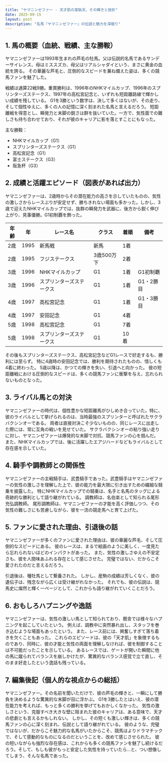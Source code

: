```yaml
---
title: "ヤマニンゼファー - 天才肌の韋駄天、その輝きと挫折"
date: 2025-09-15
layout: post
description: "名馬『ヤマニンゼファー』の伝説と魅力を深堀り"
---
```


## 1. 馬の概要（血統、戦績、主な勝鞍）

ヤマニンゼファーは1993年生まれの芦毛の牡馬。父は伝説的名馬であるサンデーサイレンス、母はミススズカ、母父はリアルシャダイという、まさに黄金の血統を誇る。  その華麗な芦毛と、圧倒的なスピードを兼ね備えた姿は、多くの競馬ファンを魅了した。

戦績は通算22戦9勝。重賞勝利は、1996年のNHKマイルカップ、1996年のスプリンターズステークス、1997年の高松宮記念と、いずれも短距離路線で輝かしい成績を残している。  G1を3勝という数字は、決して多くはないが、その走り、そして個性ゆえに、多くの人の記憶に深く刻まれた名馬と言えるだろう。  短距離戦を得意とし、瞬発力と末脚の鋭さは群を抜いていた。一方で、気性面での難しさも持ち合わせており、それが彼のキャリアに影を落とすことにもなった。

主な勝鞍：

* NHKマイルカップ（G1）
* スプリンターズステークス（G1）
* 高松宮記念（G1）
* 富士ステークス（G3）
* 阪急杯（G3）


## 2. 成績と活躍エピソード（図表があれば出力）

ヤマニンゼファーは、2歳時からその潜在能力の高さを示していたものの、気性の激しさからレースぶりが安定せず、勝ちきれない場面も多かった。しかし、3歳で迎えたNHKマイルカップでは、抜群の瞬発力を武器に、後方から鋭く伸び上がり、見事優勝。G1初制覇を飾った。

| 年齢 | 年 | レース名 | クラス | 着順 | 備考 |
|---|---|---|---|---|---|
| 2歳 | 1995 | 新馬戦 | 新馬 | 1着 | |
| 2歳 | 1995 | フジステークス | 3歳500万下 | 2着 | |
| 3歳 | 1996 | NHKマイルカップ | G1 | 1着 | G1初制覇 |
| 3歳 | 1996 | スプリンターズステークス | G1 | 1着 | G1・2勝目 |
| 4歳 | 1997 | 高松宮記念 | G1 | 1着 | G1・3勝目 |
| 4歳 | 1997 | 安田記念 | G1 | 4着 | |
| 5歳 | 1998 | 高松宮記念 | G1 | 7着 | |
| 5歳 | 1998 | スプリンターズステークス | G1 | 10着 | |


その後もスプリンターズステークス、高松宮記念などG1レースで好走するも、勝利には至らず。  特に4歳時の安田記念では、勝利を期待されたものの、惜しくも4着に終わった。  5歳以降は、かつての輝きを失い、引退へと向かった。  彼の短距離戦における圧倒的なスピードは、多くの競馬ファンに衝撃を与え、忘れられないものとなった。


## 3. ライバル馬との対決

ヤマニンゼファーの時代は、個性豊かな短距離馬がひしめき合っていた。特に、彼のライバルとして挙げられるのは、当時最強のスプリンターと呼ばれたサクラバクシンオーである。  両者は直接対決こそ少ないものの、同じレースに出走した際には、常に互角の戦いを見せていた。  サクラバクシンオーの粘り強い走りに対し、ヤマニンゼファーは爆発的な末脚で対抗、競馬ファンの心を掴んだ。  また、NHKマイルカップでは、後に活躍したエアジハードなどもライバルとして存在感を示していた。


## 4. 騎手や調教師との関係性

ヤマニンゼファーの主戦騎手は、武豊騎手であった。武豊騎手はヤマニンゼファーの気性の激しさを理解した上で、彼の能力を最大限に引き出すための繊細な騎乗を披露した。  特にNHKマイルカップでの騎乗は、名手と名馬のタッグによる奇跡的な勝利として語り継がれている。  調教師は、名伯楽として知られる尾形充弘調教師。  尾形調教師は、ヤマニンゼファーの才能を高く評価しつつ、その気性の難しさにも苦慮しながら、彼を一流の競走馬へと育て上げた。


## 5. ファンに愛された理由、引退後の話

ヤマニンゼファーが多くのファンに愛された理由は、彼の華麗な芦毛、そして圧倒的なスピードにある。  彼のレースは、まるで絵画のように美しく、一度見たら忘れられないほどのインパクトがあった。  また、気性の激しさゆえの不安定さも、彼を人間味あふれる存在として感じさせた。  完璧ではない、だからこそ愛されたのだと言えるだろう。

引退後は、種牡馬として繋養された。  しかし、産駒の成績は芳しくなく、彼の遺伝子は、残念ながら広くは受け継がれなかった。  それでも、彼の伝説は、競馬史に燦然と輝く一ページとして、これからも語り継がれていくことだろう。


## 6. おもしろハプニングや逸話

ヤマニンゼファーは、気性の激しい馬として知られており、厩舎では様々なハプニングを起こしていたという。  例えば、調教中に突然暴れ出し、スタッフを巻き込むような場面もあったという。  また、レース前には、興奮しすぎて落ち着きを欠くこともあった。  これらのエピソードは、彼の「天才肌」を象徴するものであり、同時に、彼の才能と気性の両面を理解しなければ、彼を制御することは不可能だったことを示している。  あるレースでは、ゲートが開いた瞬間に他の馬に蹴られてバランスを崩しかけたが、驚異的なバランス感覚で立て直し、そのまま好走したという逸話も残っている。


## 7. 編集後記（個人的な視点からの総括）

ヤマニンゼファー。その名前を聞いただけで、彼の芦毛の輝きと、一瞬にして勝負を決めるような驚異的な末脚が目に浮かぶ。  G1を3勝したとはいえ、彼の潜在能力を考えれば、もっと多くの勝利を挙げてもおかしくなかった。  気性の激しさという、克服すべき大きな壁に阻まれた彼のキャリアは、ある意味で、天才の悲劇とも言えるかもしれない。  しかし、その短くも激しい輝きは、多くの競馬ファンの心に深く刻まれ、伝説として語り継がれている。  彼のような、完璧ではないが、だからこそ魅力的な名馬がいたからこそ、競馬はよりドラマチックで、そして感動的なものになるのだということを、改めて感じさせられた。  彼の短いながらも強烈な存在感は、これからも多くの競馬ファンを魅了し続けるだろう。そして、もしも彼がもっと安定した気性を持っていたら…と、つい想像してしまう、そんな名馬であった。
